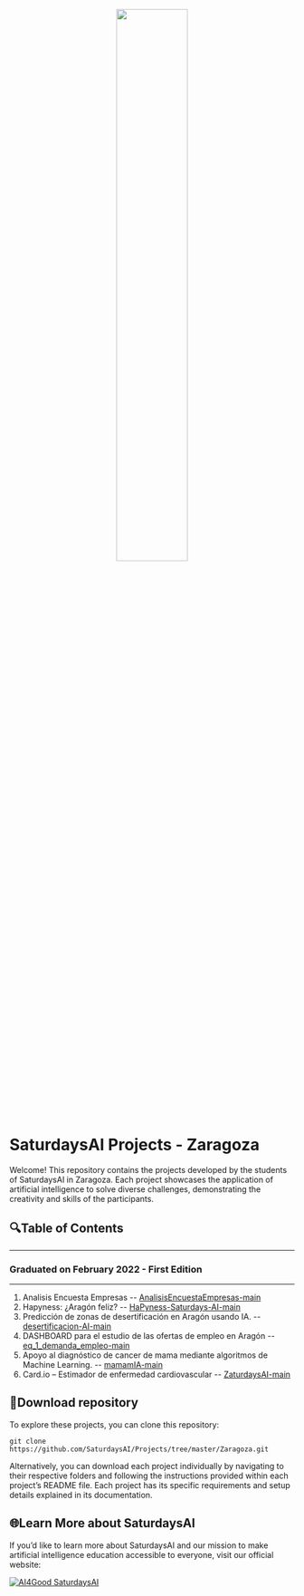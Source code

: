 <p align="center"><img width="50%" src="https://saturdaysai.github.io/saturdaysai/images/logo.png" /></p>

# SaturdaysAI Projects - Zaragoza

Welcome! This repository contains the projects developed by the students of SaturdaysAI in Zaragoza. Each project showcases the application of artificial intelligence to solve diverse challenges, demonstrating the creativity and skills of the participants.

## 🔍Table of Contents

---
### Graduated on February 2022 - First Edition
---

1) Analisis Encuesta Empresas -- [AnalisisEncuestaEmpresas-main](https://github.com/SaturdaysAI/Projects/tree/master/Zaragoza/AnalisisEncuestaEmpresas-main)
2) Hapyness: ¿Aragón feliz? -- [HaPyness-Saturdays-AI-main](https://github.com/SaturdaysAI/Projects/tree/master/Zaragoza/HaPyness-Saturdays-AI-main/HaPyness-Saturdays-AI-main)
3) Predicción de zonas de desertificación en Aragón usando IA. -- [desertificacion-AI-main](https://github.com/SaturdaysAI/Projects/tree/master/Zaragoza/desertificacion-AI-main/desertificacion-AI-main)
4) DASHBOARD para el estudio de las ofertas de empleo en Aragón -- [eq_1_demanda_empleo-main](https://github.com/SaturdaysAI/Projects/tree/master/Zaragoza/eq_1_demanda_empleo-main/eq_1_demanda_empleo-main)
5) Apoyo al diagnóstico de cancer de mama mediante algoritmos de Machine Learning. -- [mamamIA-main](https://github.com/SaturdaysAI/Projects/tree/master/Zaragoza/mamamIA-main/mamamIA-main)
6) Card.io – Estimador de enfermedad cardiovascular -- [ZaturdaysAI-main](https://github.com/SaturdaysAI/Projects/tree/master/Zaragoza/ZaturdaysAI-main/ZaturdaysAI-main)

## 💾Download repository

To explore these projects, you can clone this repository:
```
git clone https://github.com/SaturdaysAI/Projects/tree/master/Zaragoza.git
```
Alternatively, you can download each project individually by navigating to their respective folders and following the instructions provided within each project’s README file.
Each project has its specific requirements and setup details explained in its documentation.

## 🌐Learn More about SaturdaysAI

If you’d like to learn more about SaturdaysAI and our mission to make artificial intelligence education accessible to everyone, visit our official website:

[![AI4Good SaturdaysAI](https://img.shields.io/badge/AI4Good-SaturdaysAI-orange)](https://saturdays.ai/)
